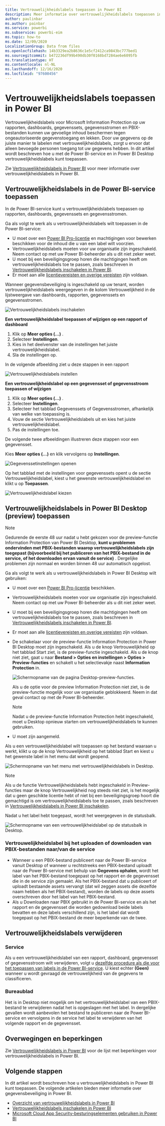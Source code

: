 ```yaml
---
title: Vertrouwelijkheidslabels toepassen in Power BI
description: Meer informatie over vertrouwelijkheidslabels toepassen in Power BI
author: paulinbar
ms.author: painbar
ms.service: powerbi
ms.subservice: powerbi-eim
ms.topic: how-to
ms.date: 12/09/2020
LocalizationGroup: Data from files
ms.openlocfilehash: 14b3329ea2b8636c1e5cf2412ca9843bc777bed1
ms.sourcegitcommit: b472236df99b490db30f0168bd7284ae6e6095fb
ms.translationtype: HT
ms.contentlocale: nl-NL
ms.lasthandoff: 12/16/2020
ms.locfileid: "97600456"
---
```

# <a name="how-to-apply-sensitivity-labels-in-power-bi"></a>Vertrouwelijkheidslabels toepassen in Power BI

Vertrouwelijkheidslabels voor Microsoft Information Protection op uw rapporten, dashboards, gegevenssets, gegevensstromen en PBIX-bestanden kunnen uw gevoelige inhoud beschermen tegen ongeautoriseerde gegevenstoegang en lekken. Door uw gegevens op de juiste manier te labelen met vertrouwelijkheidslabels, zorgt u ervoor dat alleen bevoegde personen toegang tot uw gegevens hebben. In dit artikel wordt beschreven hoe u met de Power BI-service en in Power BI Desktop vertrouwelijkheidslabels kunt toepassen.

Zie [Vertrouwelijkheidslabels in Power BI](service-security-sensitivity-label-overview.md) voor meer informatie over vertrouwelijkheidslabels in Power BI.

## <a name="apply-sensitivity-labels-in-the-power-bi-service"></a>Vertrouwelijkheidslabels in de Power BI-service toepassen

In de Power BI-service kunt u vertrouwelijkheidslabels toepassen op rapporten, dashboards, gegevenssets en gegevensstromen.

Ga als volgt te werk als u vertrouwelijkheidslabels wilt toepassen in de Power BI-service:
* U moet over een [Power BI Pro-licentie](./service-admin-purchasing-power-bi-pro.md) en machtigingen voor bewerken beschikken voor de inhoud die u van een label wilt voorzien.
* Vertrouwelijkheidslabels moeten voor uw organisatie zijn ingeschakeld. Neem contact op met uw Power BI-beheerder als u dit niet zeker weet.
* U moet bij een beveiligingsgroep horen die machtigingen heeft om vertrouwelijkheidslabels toe te passen, zoals beschreven in [Vertrouwelijkheidslabels inschakelen in Power BI](./service-security-enable-data-sensitivity-labels.md).
* Er moet aan alle [licentievereisten en overige vereisten](./service-security-enable-data-sensitivity-labels.md#licensing-and-requirements) zijn voldaan.

Wanneer gegevensbeveiliging is ingeschakeld op uw tenant, worden vertrouwelijkheidslabels weergegeven in de kolom Vertrouwelijkheid in de lijstweergave van dashboards, rapporten, gegevenssets en gegevensstromen.

![Vertrouwelijkheidslabels inschakelen](media/service-security-apply-data-sensitivity-labels/apply-data-sensitivity-labels-01.png)

**Een vertrouwelijkheidslabel toepassen of wijzigen op een rapport of dashboard**
1. Klik op **Meer opties (...)** .
1. Selecteer **Instellingen**.
1. Kies in het deelvenster van de instellingen het juiste vertrouwelijkheidslabel.
1. Sla de instellingen op.

In de volgende afbeelding ziet u deze stappen in een rapport

![Vertrouwelijkheidslabels instellen](media/service-security-apply-data-sensitivity-labels/apply-data-sensitivity-labels-02.png)

**Een vertrouwelijkheidslabel op een gegevensset of gegevensstroom toepassen of wijzigen**

1. Klik op **Meer opties (...)** .
1. Selecteer **Instellingen**.
1. Selecteer het tabblad Gegevenssets of Gegevensstromen, afhankelijk van welke van toepassing is.
1. Vouw de sectie Vertrouwelijkheidslabels uit en kies het juiste vertrouwelijkheidslabel.
1. Pas de instellingen toe.

De volgende twee afbeeldingen illustreren deze stappen voor een gegevensset.

Kies **Meer opties (...)** en klik vervolgens op **Instellingen**.

![Gegevenssetinstellingen openen](media/service-security-apply-data-sensitivity-labels/apply-data-sensitivity-labels-05.png)

Op het tabblad met de instellingen voor gegevenssets opent u de sectie Vertrouwelijkheidslabel, kiest u het gewenste vertrouwelijkheidslabel en klikt u op **Toepassen**.

![Vertrouwelijkheidslabel kiezen](media/service-security-apply-data-sensitivity-labels/apply-data-sensitivity-labels-06.png)

## <a name="apply-sensitivity-labels-in-power-bi-desktop-preview"></a>Vertrouwelijkheidslabels in Power BI Desktop (preview) toepassen

>[!NOTE]
>Gedurende de eerste 48 uur nadat u hebt gekozen voor de preview-functie Information Protection van Power BI Desktop, **kunt u problemen ondervinden met PBIX-bestanden waarop vertrouwelijkheidslabels zijn toegepast (bijvoorbeeld bij het publiceren van het PBIX-bestand in de service, of het downloaden ervan vanuit de service)** . Dergelijke problemen zijn normaal en worden binnen 48 uur automatisch opgelost.

Ga als volgt te werk als u vertrouwelijkheidslabels in Power BI Desktop wilt gebruiken:
* U moet over een [Power BI Pro-licentie](./service-admin-purchasing-power-bi-pro.md) beschikken.
* Vertrouwelijkheidslabels moeten voor uw organisatie zijn ingeschakeld. Neem contact op met uw Power BI-beheerder als u dit niet zeker weet.
* U moet bij een beveiligingsgroep horen die machtigingen heeft om vertrouwelijkheidslabels toe te passen, zoals beschreven in [Vertrouwelijkheidslabels inschakelen in Power BI](./service-security-enable-data-sensitivity-labels.md).
* Er moet aan alle [licentievereisten en overige vereisten](./service-security-enable-data-sensitivity-labels.md#licensing-and-requirements) zijn voldaan.
* De schakelaar voor de preview-functie Information Protection in Power BI Desktop moet zijn ingeschakeld. Als u de knop Vertrouwelijkheid op het tabblad Start ziet, is de preview-functie ingeschakeld. Als u de knop niet ziet, gaat u naar **Bestand > Opties en instellingen > Opties > Preview-functies** en schakelt u het selectievakje naast **Information Protection** in.

    ![Schermopname van de pagina Desktop-preview-functies.](media/service-security-apply-data-sensitivity-labels/desktop-preview-features-page.png)

    Als u de optie voor de preview Information Protection niet ziet, is de preview-functie mogelijk voor uw organisatie geblokkeerd. Neem in dat geval contact op met de Power BI-beheerder.

    >[!NOTE]
    >Nadat u de preview-functie Information Protection hebt ingeschakeld, moet u Desktop opnieuw starten om vertrouwelijkheidslabels te kunnen gebruiken.
* U moet zijn aangemeld.

Als u een vertrouwelijkheidslabel wilt toepassen op het bestand waaraan u werkt, klikt u op de knop Vertrouwelijkheid op het tabblad Start en kiest u het gewenste label in het menu dat wordt geopend.

![Schermopname van het menu met vertrouwelijkheidslabels in Desktop.](media/service-security-apply-data-sensitivity-labels/sensitivity-label-menu-desktop.png)

>[!NOTE]
> Als u de functie Vertrouwelijkheidslabels hebt ingeschakeld in Preview-functies maar de knop Vertrouwelijkheid nog steeds niet ziet, is het mogelijk dat u geen geschikte licentie hebt of niet bij een beveiligingsgroep hoort die gemachtigd is om vertrouwelijkheidslabels toe te passen, zoals beschreven in [Vertrouwelijkheidslabels in Power BI inschakelen](./service-security-enable-data-sensitivity-labels.md).

Nadat u het label hebt toegepast, wordt het weergegeven in de statusbalk.

![Schermopname van een vertrouwelijkheidslabel op de statusbalk in Desktop.](media/service-security-apply-data-sensitivity-labels/sensitivity-label-in-desktop-status-bar.png)

### <a name="sensitivity-labels-when-uploading-or-downloading-pbix-files-tofrom-the-service"></a>Vertrouwelijkheidslabel bij het uploaden of downloaden van PBIX-bestanden naar/van de service
* Wanneer u een PBIX-bestand publiceert naar de Power BI-service vanuit Desktop of wanneer u rechtstreeks een PBIX-bestand uploadt naar de Power BI-service met behulp van **Gegevens ophalen**, wordt het label van het PBIX-bestand toegepast op het rapport en de gegevensset die in de service zijn gemaakt. Als het PBIX-bestand dat u publiceert of uploadt bestaande assets vervangt (dat wil zeggen assets die dezelfde naam hebben als het PBIX-bestand), worden de labels op deze assets overschreven door het label van het PBIX-bestand.
* Als u Downloaden naar PBIX gebruikt in de Power BI-service en als het rapport en de gegevensset die worden gedownload beide labels bevatten en deze labels verschillend zijn, is het label dat wordt toegepast op het PBIX-bestand de meer beperkende van de twee.

## <a name="remove-sensitivity-labels"></a>Vertrouwelijkheidslabels verwijderen

### <a name="service"></a>Service
Als u een vertrouwelijkheidslabel van een rapport, dashboard, gegevensset of gegevensstroom wilt verwijderen, volgt u [dezelfde procedure als die voor het toepassen van labels in de Power BI-service](#apply-sensitivity-labels-in-the-power-bi-service). U kiest echter **(Geen)** wanneer u wordt gevraagd de vertrouwelijkheid van de gegevens te classificeren.

### <a name="desktop"></a>Bureaublad
Het is in Desktop niet mogelijk om het vertrouwelijkheidslabel van een PBIX-bestand te verwijderen nadat het is opgeslagen met het label. In dergelijke gevallen wordt aanbevolen het bestand te publiceren naar de Power BI-service en vervolgens in de service het label te verwijderen van het volgende rapport en de gegevensset.

## <a name="considerations-and-limitations"></a>Overwegingen en beperkingen

Zie [Vertrouwelijkheidslabels in Power BI](service-security-sensitivity-label-overview.md#limitations) voor de lijst met beperkingen voor vertrouwelijkheidslabels in Power BI.

## <a name="next-steps"></a>Volgende stappen

In dit artikel wordt beschreven hoe u vertrouwelijkheidslabels in Power BI kunt toepassen. De volgende artikelen bieden meer informatie over gegevensbeveiliging in Power BI. 

* [Overzicht van vertrouwelijkheidslabels in Power BI](./service-security-sensitivity-label-overview.md)
* [Vertrouwelijkheidslabels inschakelen in Power BI](./service-security-enable-data-sensitivity-labels.md)
* [Microsoft Cloud App Security-besturingselementen gebruiken in Power BI](./service-security-using-microsoft-cloud-app-security-controls.md)